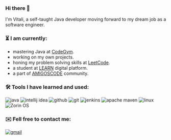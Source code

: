 ### Hi there 👋

I'm Vitali, a self-taught Java developer moving forward to my dream job as a software engineer.

### ⏳ I am currently:
- mastering Java at [CodeGym](https://codegym.cc).
- working on my own projects.
- honing my problem solving skills at [LeetCode](https://leetcode.com).
- a student at [LEARN](https://learn.epam.com) digital platform.
- a part of [AMIGOSCODE](https://amigoscode.com) community.

### 🛠️ Tools I have learned and used:
<p align="left">
<img src="https://img.shields.io/badge/Java-ED8B00?style=for-the-badge&logo=java&logoColor=white" alt="java" />
<img src="https://img.shields.io/badge/IntelliJ_IDEA-000000.svg?style=for-the-badge&logo=intellij-idea&logoColor=white" alt="intellij idea" />
<img src="https://img.shields.io/badge/GitHub-100000?style=for-the-badge&logo=github&logoColor=white" alt="github" />
<img src="https://img.shields.io/badge/GIT-E44C30?style=for-the-badge&logo=git&logoColor=white" alt="git" />
<img src="https://img.shields.io/badge/Jenkins-D24939?style=for-the-badge&logo=Jenkins&logoColor=white" alt="jenkins" />
<img src="https://img.shields.io/badge/Apache%20Maven-C71A36?style=for-the-badge&logo=apachemaven&logoColor=white" alt="apache maven" />
<img src="https://img.shields.io/badge/Linux-FCC624?style=for-the-badge&logo=linux&logoColor=black" alt="linux" />
<img src="https://img.shields.io/badge/Zorin%20OS-0CC1F3?style=for-the-badge&logo=zorin&logoColor=white" alt="Zorin OS" />
</p>

### ✉️ Fell free to contact me:
<a href="mailto:kolosokvit@gmail.com">
<img src="https://img.shields.io/badge/Gmail-D14836?style=for-the-badge&logo=gmail&logoColor=white" alt="gmail" />
</a>
